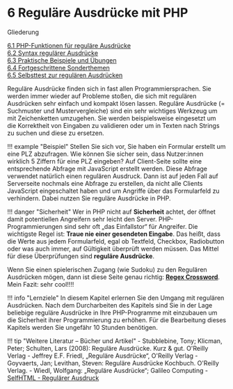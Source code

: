 # 6 Reguläre Ausdrücke mit PHP

Gliederung

[6.1 PHP-Funktionen für reguläre Ausdrücke](6.1PHPFunktionenfuerregulaereAusdruecke.md)<br>
[6.2 Syntax regulärer Ausdrücke](6.2SyntaxregulaererAusdruecke.md)<br>
[6.3 Praktische Beispiele und Übungen](6.3PraktischeBeispieleundUebungen.md)<br>
[6.4 Fortgeschrittene Sonderthemen](6.4FortgeschritteneSonderthemen.md)<br>
[6.5 Selbsttest zur regulären Ausdrücken](6.5SelbsttestzumgesamtenKapitelregulaereAusdruecke.md)


Reguläre Ausdrücke finden sich in fast allen Programmiersprachen. Sie werden immer wieder auf Probleme stoßen, die sich mit regulären
Ausdrücken sehr einfach und kompakt lösen lassen. Reguläre Ausdrücke (= Suchmuster und Mustervergleiche) sind ein
sehr wichtiges Werkzeug um mit Zeichenketten umzugehen. Sie werden beispielsweise eingesetzt um die Korrektheit von Eingaben zu validieren oder um in Texten nach Strings zu suchen und diese zu ersetzen.

!!! example "Beispiel"
    Stellen Sie sich vor, Sie haben ein Formular erstellt um eine PLZ abzufragen. Wie können Sie sicher sein, dass Nutzer:innen wirklich 5 Ziffern für eine PLZ eingeben? Auf Client-Seite sollte eine entsprechende Abfrage mit JavaScript erstellt werden. Diese Abfrage verwendet natürlich einen regulären Ausdruck. Dann ist auf jeden Fall auf Serverseite nochmals eine Abfrage zu erstellen, da nicht alle Clients JavaScript eingeschaltet haben und um Angriffe über das Formularfeld zu verhindern. Dabei nutzen Sie reguläre Ausdrücke in PHP.

!!! danger "Sicherheit"
    Wer in PHP nicht auf **Sicherheit** achtet, der öffnet damit potentiellen Angreifern sehr leicht den Server.
    PHP-Programmierungen sind sehr oft „das Einfallstor“ für Angreifer. Die wichtigste Regel ist: **Traue nie einer gesendeten Eingabe**. Das heißt, dass die Werte aus jedem Formularfeld, egal ob Textfeld, Checkbox, Radiobutton oder was auch immer, auf Gültigkeit überprüft werden müssen. Das Mittel für diese Überprüfungen sind **reguläre Ausdrücke**.

Wenn Sie einen spielerischen Zugang (wie Sudoku) zu den Regulären Ausdrücken mögen, dann ist diese Seite genau richtig: **[Regex Cross­word](https://regexcrossword.com/)**. Mein Fazit: sehr cool!!!! 

!!! info "Lernziele"
    In diesem Kapitel erlernen Sie den Umgang mit regulären Ausdrücken. Nach dem Durcharbeiten des Kapitels sind Sie in der Lage beliebige reguläre Ausdrücke in Ihre PHP-Programme mit einzubauen um die Sicherheit ihrer Programmierung zu erhöhen. Für die Bearbeitung dieses Kapitels werden Sie ungefähr 10 Stunden benötigen.

!!! tip "Weitere Literatur – Bücher und Artikel"
    - Stubblebine, Tony; Klicman, Peter; Schulten, Lars (2008): Reguläre Ausdrücke. Kurz & gut. O'Reilly Verlag
    - Jeffrey E.F. Friedl, „Reguläre Ausdrücke“, O'Reilly Verlag
    - Goyvaerts, Jan; Levithan, Steven: Reguläre Ausdrücke Kochbuch. O'Reilly Verlag.
    - Wiedl, Wolfgang: „Reguläre Ausdrücke“; Galileo Computing
    - [SelfHTML - Regulärer Ausdruck](https://wiki.selfhtml.org/wiki/Regulärer_Ausdruck)